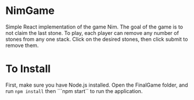 # NimGame
Simple React implementation of the game Nim. The goal of the game is to not claim the last stone.
To play, each player can remove any number of stones from any one stack. Click on the desired stones, then click submit to remove them.

# To Install
First, make sure you have Node.js installed. Open the FinalGame folder, and run ```npm install``` then ```npm start`` to run the application.
